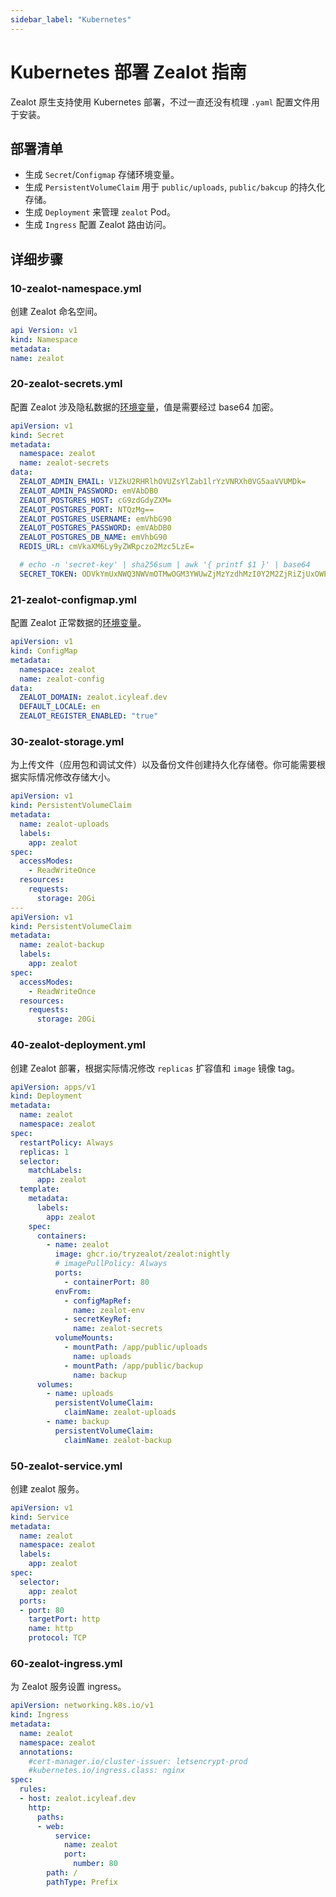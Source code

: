 ```yaml
---
sidebar_label: "Kubernetes"
---
```


# Kubernetes 部署 Zealot 指南

Zealot 原生支持使用 Kubernetes 部署，不过一直还没有梳理 `.yaml` 配置文件用于安装。

## 部署清单

- 生成 `Secret`/`Configmap` 存储环境变量。
- 生成 `PersistentVolumeClaim` 用于 `public/uploads`, `public/bakcup` 的持久化存储。
- 生成 `Deployment` 来管理 `zealot` Pod。
- 生成 `Ingress` 配置 Zealot 路由访问。

## 详细步骤

### 10-zealot-namespace.yml

创建 Zealot 命名空间。

```yaml title="10-zealot-namespace.yml"
api Version: v1
kind: Namespace
metadata:
name: zealot
```

### 20-zealot-secrets.yml

配置 Zealot 涉及隐私数据的[环境变量](/docs/self-hosted/configuration/environment-variables)，值是需要经过 base64 加密。

```yaml title="20-zealot-secrets.yml"
apiVersion: v1
kind: Secret
metadata:
  namespace: zealot
  name: zealot-secrets
data:
  ZEALOT_ADMIN_EMAIL: V1ZkU2RHRlhOVUZsYlZab1lrYzVNRXh0VG5aaVVUMDk=
  ZEALOT_ADMIN_PASSWORD: emVAbDB0
  ZEALOT_POSTGRES_HOST: cG9zdGdyZXM=
  ZEALOT_POSTGRES_PORT: NTQzMg==
  ZEALOT_POSTGRES_USERNAME: emVhbG90
  ZEALOT_POSTGRES_PASSWORD: emVAbDB0
  ZEALOT_POSTGRES_DB_NAME: emVhbG90
  REDIS_URL: cmVkaXM6Ly9yZWRpczo2Mzc5LzE=

  # echo -n 'secret-key' | sha256sum | awk '{ printf $1 }' | base64
  SECRET_TOKEN: ODVkYmUxNWQ3NWVmOTMwOGM3YWUwZjMzYzdhMzI0Y2M2ZjRiZjUxOWEyZWQyZjMwMjdiZDMzYzE0MGE0ZjlhYQ==
```

### 21-zealot-configmap.yml

配置 Zealot 正常数据的[环境变量](/docs/self-hosted/configuration/environment-variables)。

```yaml title="21-zealot-configmap.yml"
apiVersion: v1
kind: ConfigMap
metadata:
  namespace: zealot
  name: zealot-config
data:
  ZEALOT_DOMAIN: zealot.icyleaf.dev
  DEFAULT_LOCALE: en
  ZEALOT_REGISTER_ENABLED: "true"
```

### 30-zealot-storage.yml

为上传文件（应用包和调试文件）以及备份文件创建持久化存储卷。你可能需要根据实际情况修改存储大小。

```yaml title="30-zealot-storage.yml"
apiVersion: v1
kind: PersistentVolumeClaim
metadata:
  name: zealot-uploads
  labels:
    app: zealot
spec:
  accessModes:
    - ReadWriteOnce
  resources:
    requests:
      storage: 20Gi
---
apiVersion: v1
kind: PersistentVolumeClaim
metadata:
  name: zealot-backup
  labels:
    app: zealot
spec:
  accessModes:
    - ReadWriteOnce
  resources:
    requests:
      storage: 20Gi
```

### 40-zealot-deployment.yml

创建 Zealot 部署，根据实际情况修改 `replicas` 扩容值和 `image` 镜像 tag。

```yaml title="40-zealot-deployment.yml"
apiVersion: apps/v1
kind: Deployment
metadata:
  name: zealot
  namespace: zealot
spec:
  restartPolicy: Always
  replicas: 1
  selector:
    matchLabels:
      app: zealot
  template:
    metadata:
      labels:
        app: zealot
    spec:
      containers:
        - name: zealot
          image: ghcr.io/tryzealot/zealot:nightly
          # imagePullPolicy: Always
          ports:
            - containerPort: 80
          envFrom:
            - configMapRef:
              name: zealot-env
            - secretKeyRef:
              name: zealot-secrets
          volumeMounts:
            - mountPath: /app/public/uploads
              name: uploads
            - mountPath: /app/public/backup
              name: backup
      volumes:
        - name: uploads
          persistentVolumeClaim:
            claimName: zealot-uploads
        - name: backup
          persistentVolumeClaim:
            claimName: zealot-backup
```

### 50-zealot-service.yml

创建 zealot 服务。

```yaml title="50-zealot-service.yml"
apiVersion: v1
kind: Service
metadata:
  name: zealot
  namespace: zealot
  labels:
    app: zealot
spec:
  selector:
    app: zealot
  ports:
  - port: 80
    targetPort: http
    name: http
    protocol: TCP
```

### 60-zealot-ingress.yml

为 Zealot 服务设置 ingress。

```yaml title="50-zealot-ingress.yml"
apiVersion: networking.k8s.io/v1
kind: Ingress
metadata:
  name: zealot
  namespace: zealot
  annotations:
    #cert-manager.io/cluster-issuer: letsencrypt-prod
    #kubernetes.io/ingress.class: nginx
spec:
  rules:
  - host: zealot.icyleaf.dev
    http:
      paths:
      - web:
          service:
            name: zealot
            port:
              number: 80
        path: /
        pathType: Prefix
```
